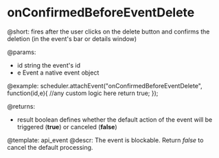 onConfirmedBeforeEventDelete
=============

@short: fires after the user clicks on the delete button and confirms the deletion (in the event's bar or details window)
	

@params: 
- id	string	the event's id
- e		Event	a native event object

@example: 
scheduler.attachEvent("onConfirmedBeforeEventDelete", function(id,e){
	//any custom logic here
    return true;
});

@returns: 
- result     boolean       defines whether the default action of the event will be triggered (<b>true</b>) or canceled (<b>false</b>)


@template:	api_event
@descr: 
The event is blockable. Return *false* to cancel the default processing.


